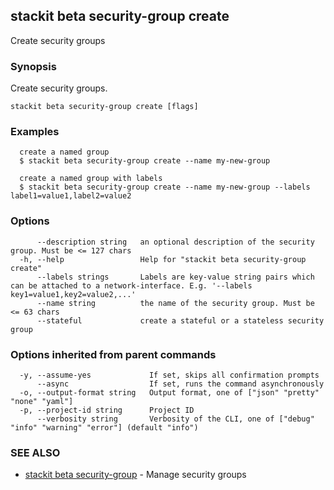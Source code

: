 ## stackit beta security-group create

Create security groups

### Synopsis

Create security groups.

```
stackit beta security-group create [flags]
```

### Examples

```
  create a named group
  $ stackit beta security-group create --name my-new-group

  create a named group with labels
  $ stackit beta security-group create --name my-new-group --labels label1=value1,label2=value2
```

### Options

```
      --description string   an optional description of the security group. Must be <= 127 chars
  -h, --help                 Help for "stackit beta security-group create"
      --labels strings       Labels are key-value string pairs which can be attached to a network-interface. E.g. '--labels key1=value1,key2=value2,...'
      --name string          the name of the security group. Must be <= 63 chars
      --stateful             create a stateful or a stateless security group
```

### Options inherited from parent commands

```
  -y, --assume-yes             If set, skips all confirmation prompts
      --async                  If set, runs the command asynchronously
  -o, --output-format string   Output format, one of ["json" "pretty" "none" "yaml"]
  -p, --project-id string      Project ID
      --verbosity string       Verbosity of the CLI, one of ["debug" "info" "warning" "error"] (default "info")
```

### SEE ALSO

* [stackit beta security-group](./stackit_beta_security-group.md)	 - Manage security groups

